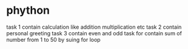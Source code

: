 # phython
task 1 contain calculation like addition multiplication etc
task 2 contain personal greeting
task 3 contain even and odd
task for contain sum of number from 1 to 50 by suing for loop

